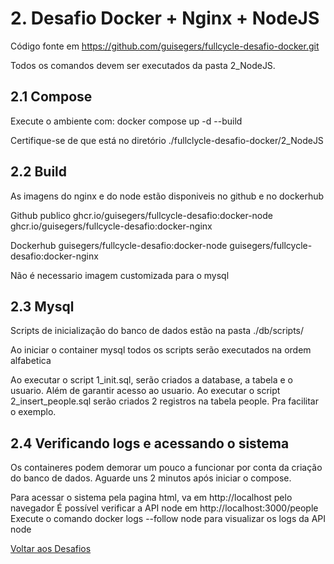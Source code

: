 # 2. Desafio Docker + Nginx + NodeJS

Código fonte em https://github.com/guisegers/fullcycle-desafio-docker.git

Todos os comandos devem ser executados da pasta 2_NodeJS.

## 2.1 Compose

Execute o ambiente com:
docker compose up -d --build

Certifique-se de que está no diretório ./fullclycle-desafio-docker/2_NodeJS

## 2.2 Build

As imagens do nginx e do node estão disponiveis no github e no dockerhub

Github publico
ghcr.io/guisegers/fullcycle-desafio:docker-node
ghcr.io/guisegers/fullcycle-desafio:docker-nginx

Dockerhub
guisegers/fullcycle-desafio:docker-node
guisegers/fullcycle-desafio:docker-nginx

Não é necessario imagem customizada para o mysql

## 2.3 Mysql

Scripts de inicialização do banco de dados estão na pasta ./db/scripts/

Ao iniciar o container mysql todos os scripts serão executados na ordem alfabetica

Ao executar o script 1_init.sql, serão criados a database, a tabela e o usuario. Além de garantir acesso ao usuario.
Ao executar o script 2_insert_people.sql serão criados 2 registros na tabela people. Pra facilitar o exemplo.

## 2.4 Verificando logs e acessando o sistema

Os containeres podem demorar um pouco a funcionar por conta da criação do banco de dados.
Aguarde uns 2 minutos após iniciar o compose.

Para acessar o sistema pela pagina html, va em http://localhost pelo navegador
É possível verificar a API node em http://localhost:3000/people
Execute o comando docker logs --follow node para visualizar os logs da API node

[Voltar aos Desafios](../README.md)